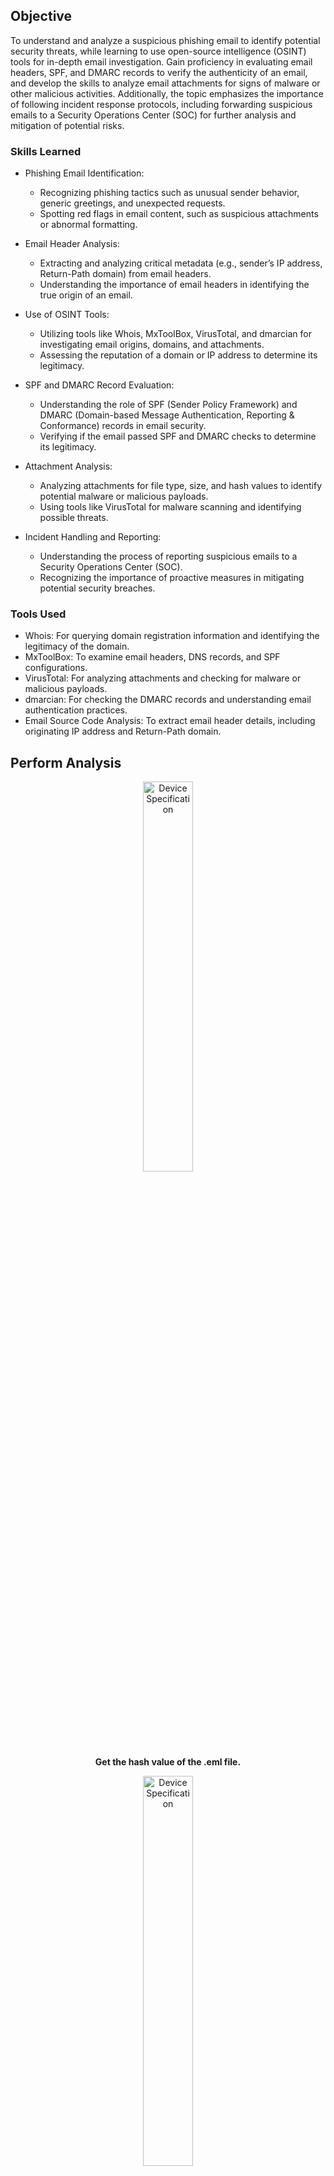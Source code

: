 ## Objective

To understand and analyze a suspicious phishing email to identify potential security threats, while learning to use open-source intelligence (OSINT) tools for in-depth email investigation. Gain proficiency in evaluating email headers, SPF, and DMARC records to verify the authenticity of an email, and develop the skills to analyze email attachments for signs of malware or other malicious activities. Additionally, the topic emphasizes the importance of following incident response protocols, including forwarding suspicious emails to a Security Operations Center (SOC) for further analysis and mitigation of potential risks.

### Skills Learned

- Phishing Email Identification:
  - Recognizing phishing tactics such as unusual sender behavior, generic greetings, and unexpected requests.
  - Spotting red flags in email content, such as suspicious attachments or abnormal formatting.

- Email Header Analysis:
  - Extracting and analyzing critical metadata (e.g., sender’s IP address, Return-Path domain) from email headers.
  - Understanding the importance of email headers in identifying the true origin of an email.

 - Use of OSINT Tools:
   - Utilizing tools like Whois, MxToolBox, VirusTotal, and dmarcian for investigating email origins, domains, and attachments.
   - Assessing the reputation of a domain or IP address to determine its legitimacy.

 - SPF and DMARC Record Evaluation:
   - Understanding the role of SPF (Sender Policy Framework) and DMARC (Domain-based Message Authentication, Reporting & Conformance) records in email security.
   - Verifying if the email passed SPF and DMARC checks to determine its legitimacy.

 - Attachment Analysis:
   - Analyzing attachments for file type, size, and hash values to identify potential malware or malicious payloads.
   - Using tools like VirusTotal for malware scanning and identifying possible threats.

 - Incident Handling and Reporting:
   - Understanding the process of reporting suspicious emails to a Security Operations Center (SOC).
   - Recognizing the importance of proactive measures in mitigating potential security breaches.

### Tools Used

- Whois: For querying domain registration information and identifying the legitimacy of the domain.
- MxToolBox: To examine email headers, DNS records, and SPF configurations.
- VirusTotal: For analyzing attachments and checking for malware or malicious payloads.
- dmarcian: For checking the DMARC records and understanding email authentication practices.
- Email Source Code Analysis: To extract email header details, including originating IP address and Return-Path domain.

## Perform Analysis

<p align="center">
<img src="https://imgur.com/mzloYSY.png" height="40%" width="40%" alt="Device Specification"/>
<br/>
<b>Get the hash value of the .eml file.</b>
<br/>

<p align="center">
<img src="https://imgur.com/8s5RVR7.png" height="40%" width="40%" alt="Device Specification"/>
<br/>
<b>Open the extracted .eml file to see what's the email content.</b>
<br/>

<p align="center">
<img src="https://imgur.com/gK4B43q.png" height="40%" width="40%" alt="Device Specification"/>
<br/>
<b>Open the extracted .eml file to text editor.</b>
<br/>

<p align="center">
<img src="https://imgur.com/x9AaNFN.png" height="40%" width="40%" alt="Device Specification"/>
<br/>
<b>Extraction of the .eml for IOCs.</b>
<br/>

<p align="center">
<img src="https://imgur.com/QMCTZ6A.png" height="40%" width="40%" alt="Device Specification"/>
<br/>
<b>Originating IP Address.</b>
<br/>

<p align="center">
<img src="https://imgur.com/4I7ibCi.png" height="40%" width="40%" alt="Device Specification"/>
<br/>
<b>Owner of the Originating IP Address.</b>
<br/>

<p align="center">
<img src="https://imgur.com/zA1TGgB.png" height="40%" width="40%" alt="Device Specification"/>
<br/>
<b>SPF record for the Return-Path domain.</b>
<br/>

<p align="center">
<img src="https://imgur.com/MlDzBO1.png" height="40%" width="40%" alt="Device Specification"/>
<br/>
<b>DMARC record for the Return-Path domain.</b>
<br/>

<p align="center">
<img src="https://imgur.com/fe3Xz3a.png" height="40%" width="40%" alt="Device Specification"/>
<br/>
<b>Attachment Analysis.</b>
<br/>

<p align="center">
<img src="https://imgur.com/lCQ4MLS.png" height="40%" width="40%" alt="Device Specification"/>
<br/>
<b>File Repuation. Indicating that Majority of vendors flag as malicious.</b>
<br/>

## Outcome

- Improved Email Security Awareness:
  - Identify phishing attempts effectively and take proactive steps to prevent them.
  - Enhanced understanding of how email security protocols (SPF, DMARC) help protect against spoofing and phishing attacks.
 
- Hands-on Experience with Cybersecurity Tools:
  - Gaining practical experience with OSINT tools to investigate and validate suspicious communications in real-world scenarios.
 
- Effective Use of Incident Response Protocols:
  - Understand the importance of working with a SOC and following organizational protocols when encountering potential threats.

- Practical Understanding of Attachment Threats:
  - Evaluate email attachments for signs of malware to prevent possible infections.

- Real-World Application of Cybersecurity Concepts:
  - By engaging in a practical challenge, apply cybersecurity concepts such as phishing identification, email header analysis, and attachment investigation, to prepare for real-world cybersecurity tasks.

## Acknowledgements
- Inspired from [TryHackMe - The Greenholt Phish](https://tryhackme.com/r/room/phishingemails5fgjlzxc)
- [Whois](https://www.whois.com/whois/)
- [MxToolBox](https://mxtoolbox.com/SuperTool.aspx)
- [VirusTotal](https://www.virustotal.com/gui/home/search)
- [dmarcian](https://dmarcian.com/dmarc-inspector/)

